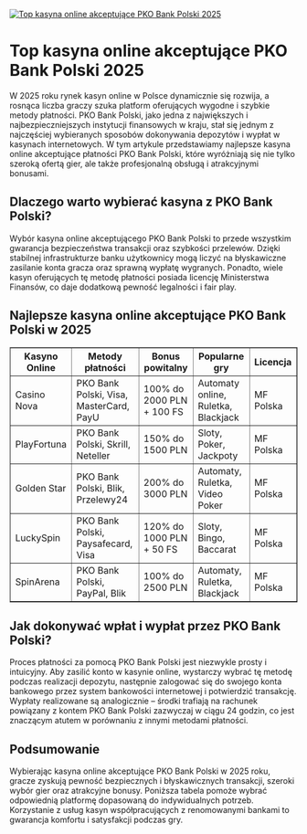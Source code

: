 [![Top kasyna online akceptujące PKO Bank Polski 2025](https://123-caf.pages.dev/gitsignup.png)](https://vrmoo.ru/Bt82HjjY)

<h1>Top kasyna online akceptujące PKO Bank Polski 2025</h1> <p>W 2025 roku rynek kasyn online w Polsce dynamicznie się rozwija, a rosnąca liczba graczy szuka platform oferujących wygodne i szybkie metody płatności. PKO Bank Polski, jako jedna z największych i najbezpieczniejszych instytucji finansowych w kraju, stał się jednym z najczęściej wybieranych sposobów dokonywania depozytów i wypłat w kasynach internetowych. W tym artykule przedstawiamy najlepsze kasyna online akceptujące płatności PKO Bank Polski, które wyróżniają się nie tylko szeroką ofertą gier, ale także profesjonalną obsługą i atrakcyjnymi bonusami.</p>  <h2>Dlaczego warto wybierać kasyna z PKO Bank Polski?</h2> <p>Wybór kasyna online akceptującego PKO Bank Polski to przede wszystkim gwarancja bezpieczeństwa transakcji oraz szybkości przelewów. Dzięki stabilnej infrastrukturze banku użytkownicy mogą liczyć na błyskawiczne zasilanie konta gracza oraz sprawną wypłatę wygranych. Ponadto, wiele kasyn oferujących tę metodę płatności posiada licencję Ministerstwa Finansów, co daje dodatkową pewność legalności i fair play.</p>  <h2>Najlepsze kasyna online akceptujące PKO Bank Polski w 2025</h2> <table border="1" cellpadding="10" cellspacing="0" style="border-collapse: collapse; width: 100%;">   <thead>     <tr>       <th>Kasyno Online</th>       <th>Metody płatności</th>       <th>Bonus powitalny</th>       <th>Popularne gry</th>       <th>Licencja</th>     </tr>   </thead>   <tbody>     <tr>       <td>Casino Nova</td>       <td>PKO Bank Polski, Visa, MasterCard, PayU</td>       <td>100% do 2000 PLN + 100 FS</td>       <td>Automaty online, Ruletka, Blackjack</td>       <td>MF Polska</td>     </tr>     <tr>       <td>PlayFortuna</td>       <td>PKO Bank Polski, Skrill, Neteller</td>       <td>150% do 1500 PLN</td>       <td>Sloty, Poker, Jackpoty</td>       <td>MF Polska</td>     </tr>     <tr>       <td>Golden Star</td>       <td>PKO Bank Polski, Blik, Przelewy24</td>       <td>200% do 3000 PLN</td>       <td>Automaty, Ruletka, Video Poker</td>       <td>MF Polska</td>     </tr>     <tr>       <td>LuckySpin</td>       <td>PKO Bank Polski, Paysafecard, Visa</td>       <td>120% do 1000 PLN + 50 FS</td>       <td>Sloty, Bingo, Baccarat</td>       <td>MF Polska</td>     </tr>     <tr>       <td>SpinArena</td>       <td>PKO Bank Polski, PayPal, Blik</td>       <td>100% do 2500 PLN</td>       <td>Automaty, Ruletka, Blackjack</td>       <td>MF Polska</td>     </tr>   </tbody> </table>  <h2>Jak dokonywać wpłat i wypłat przez PKO Bank Polski?</h2> <p>Proces płatności za pomocą PKO Bank Polski jest niezwykle prosty i intuicyjny. Aby zasilić konto w kasynie online, wystarczy wybrać tę metodę podczas realizacji depozytu, następnie zalogować się do swojego konta bankowego przez system bankowości internetowej i potwierdzić transakcję. Wypłaty realizowane są analogicznie – środki trafiają na rachunek powiązany z kontem PKO Bank Polski zazwyczaj w ciągu 24 godzin, co jest znaczącym atutem w porównaniu z innymi metodami płatności.</p>  <h2>Podsumowanie</h2> <p>Wybierając kasyna online akceptujące PKO Bank Polski w 2025 roku, gracze zyskują pewność bezpiecznych i błyskawicznych transakcji, szeroki wybór gier oraz atrakcyjne bonusy. Poniższa tabela pomoże wybrać odpowiednią platformę dopasowaną do indywidualnych potrzeb. Korzystanie z usług kasyn współpracujących z renomowanymi bankami to gwarancja komfortu i satysfakcji podczas gry.</p>